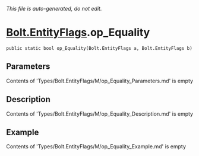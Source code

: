 *This file is auto-generated, do not edit.*

# [Bolt.EntityFlags](Types/Bolt.EntityFlags.md).op_Equality
`public static bool op_Equality(Bolt.EntityFlags a, Bolt.EntityFlags b)`
## Parameters
Contents of 'Types/Bolt.EntityFlags/M/op_Equality_Parameters.md' is empty
## Description
Contents of 'Types/Bolt.EntityFlags/M/op_Equality_Description.md' is empty
## Example
Contents of 'Types/Bolt.EntityFlags/M/op_Equality_Example.md' is empty
